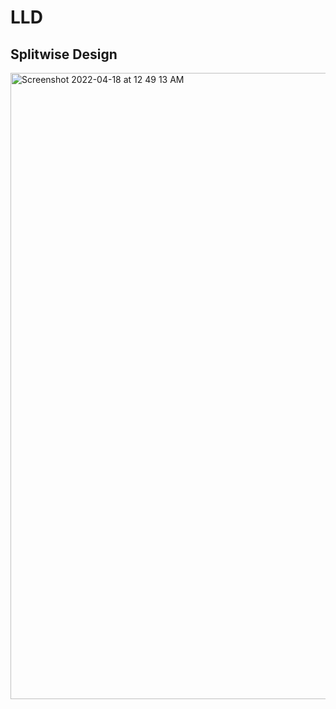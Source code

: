 # LLD
## Splitwise Design
<img width="1002" alt="Screenshot 2022-04-18 at 12 49 13 AM" src="https://user-images.githubusercontent.com/16050995/163729195-e69583b6-7dd0-4beb-b1dd-e59158538d5e.png">
